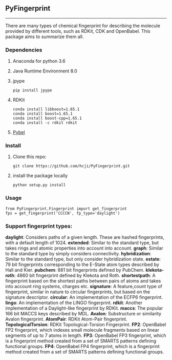 ## PyFingerprint
***

There are many types of chemical fingerprint for describing the molecule provided by different tools, such as RDKit, CDK and OpenBabel. This package aims to summarize them all.

### Dependencies

 1. Anaconda for python 3.6
 2. Java Runtime Environment 8.0
 3. jpype
 
        pip install jpype

 4. RDKit

        conda install libboost=1.65.1
        conda install boost=1.65.1
        conda install boost-cpp=1.65.1
        conda install -c rdkit rdkit
 5. [Pybel](https://open-babel.readthedocs.io/en/latest/UseTheLibrary/PythonInstall.html)
 
 ### Install
 1. Clone this repo:
 
        git clone https://github.com/hcji/PyFingerprint.git
 2. install the package locally
 
        python setup.py install

### Usage

	from PyFingerprint.Fingerprint import get_fingerprint
	fps = get_fingerprint('CCCCN', fp_type='daylight')

### Support fingerprint types:
**daylight**: Considers paths of a given length. These are hashed fingerprints, with a default length of 1024.
**extended**: Similar to the standard type, but takes rings and atomic properties into account into account.
**graph**: Similar to the standard type by simply considers connectivity.
**hybridization**: Similar to the standard type, but only consider hybridization state.
**estate**: 79 bit fingerprints corresponding to the E-State atom types described by Hall and Kier.
**pubchem**: 881 bit fingerprints defined by PubChem.
**klekota-roth**: 4860 bit fingerprint defined by Klekota and Roth.
**shortestpath**: A fingerprint based on the shortest paths between pairs of atoms and takes into account ring systems, charges etc.
**signature**: A feature,count type of fingerprint, similar in nature to circular fingerprints, but based on the signature descriptor.
**circular**: An implementation of the ECFP6 fingerprint.
**lingo**: An implementation of the LINGO fingerprint.
**rdkit**: Another implementation of a Daylight-like fingerprint by RDKit.
**maccs**: The popular 166 bit MACCS keys described by MDL.
**Avalon**: Substructure or similarity Avalon fingerprint.
**AtomPair**: RDKit Atom-Pair fingerprint.
**TopologicalTorsion**: RDKit Topological-Torsion Fingerprint.
**FP2**: OpenBabel FP2 fingerprint, which indexes small molecule fragments based on linear segments of up to 7 atoms in length.
**FP3**: OpenBabel FP3 fingerprint, which is a fingerprint method created from a set of SMARTS patterns defining functional groups.
**FP4**: OpenBabel FP4 fingerprint, which is a fingerprint method created from a set of SMARTS patterns defining functional groups.
	
	

